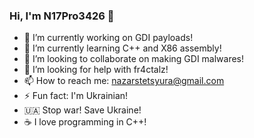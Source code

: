 ### Hi, I'm N17Pro3426 👋
- 🔭 I’m currently working on GDI payloads!
- 🌱 I’m currently learning C++ and X86 assembly!
- 👯 I’m looking to collaborate on making GDI malwares!
- 🤔 I’m looking for help with fr4ctalz!
- 📫 How to reach me: nazarstetsyura@gmail.com
- ⚡ Fun fact: I'm Ukrainian!
- 🇺🇦 Stop war! Save Ukraine!
- ☕ I love programming in C++!
